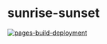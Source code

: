 # sunrise-sunset

[![pages-build-deployment](https://github.com/martin-david/sunrise-sunset/actions/workflows/pages/pages-build-deployment/badge.svg)](https://github.com/martin-david/sunrise-sunset/actions/workflows/pages/pages-build-deployment)
